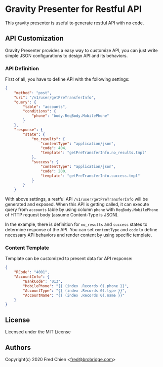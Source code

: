 # Gravity Presenter for Restful API

This gravity presenter is useful to generate restful API with no code.

## API Customization

Gravity Presenter provides a easy way to customize API, you can just write simple JSON configurations to design API and its behaviors.

### API Definition

First of all, you have to define API with the following settings:

```json
{
	"method": "post",
	"uri": "/v1/user/getPreTransferInfo",
	"query": {
		"table": "accounts",
		"conditions": {
			"phone": "body.ReqBody.MobilePhone"
		}
	},
	"response": {
		"state": {
			"no_results": {
				"contentType": "application/json",
				"code": 404,
				"template": "getPreTransferInfo.no_results.tmpl"
			},
			"success": {
				"contentType": "application/json",
				"code": 200,
				"template": "getPreTransferInfo.success.tmpl"
			}
		}
	}
```

With above settings, a restful API `/v1/user/getPreTransferInfo` will be generated and exposed. When this API is getting called, it can execute query from `accounts` table by using column `phone` with `ReqBody.MobilePhone` of HTTP request body (assume Content-Type is JSON).

In the example, there is definition for `no_results` and `success` states to determine response of the API. You can set `contentType` and `code` to define necessary API behaviors and render content by using specific template.

### Content Template

Template can be customized to present data for API response:

```json
{
	"RCode": "4001",
	"AccountInfo": {
		"BankCode": "013",
		"MobilePhone": "{{ (index .Records 0).phone }}",
		"AccountType": "{{ (index .Records 0).type }}",
		"AccountName": "{{ (index .Records 0).name }}"
	}
}
```

## License

Licensed under the MIT License

## Authors

Copyright(c) 2020 Fred Chien <<fred@brobridge.com>>
